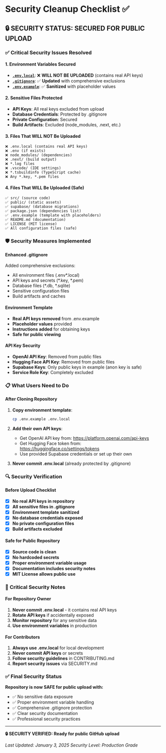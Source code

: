 # Security Cleanup Checklist ✅

## 🔒 **SECURITY STATUS: SECURED FOR PUBLIC UPLOAD**

### ✅ **Critical Security Issues Resolved**

#### 1. **Environment Variables Secured**
- **[`.env.local`](.env.local)**: ❌ **WILL NOT BE UPLOADED** (contains real API keys)
- **[`.gitignore`](.gitignore)**: ✅ **Updated** with comprehensive exclusions
- **[`.env.example`](.env.example)**: ✅ **Sanitized** with placeholder values

#### 2. **Sensitive Files Protected**
- **API Keys**: All real keys excluded from upload
- **Database Credentials**: Protected by .gitignore
- **Private Configuration**: Secured
- **Build Artifacts**: Excluded (node_modules, .next, etc.)

#### 3. **Files That WILL NOT Be Uploaded**
```
❌ .env.local (contains real API keys)
❌ .env (if exists)
❌ node_modules/ (dependencies)
❌ .next/ (build output)
❌ *.log files
❌ .vscode/ (IDE settings)
❌ *.tsbuildinfo (TypeScript cache)
❌ Any *.key, *.pem files
```

#### 4. **Files That WILL Be Uploaded (Safe)**
```
✅ src/ (source code)
✅ public/ (static assets)
✅ supabase/ (database migrations)
✅ package.json (dependencies list)
✅ .env.example (template with placeholders)
✅ README.md (documentation)
✅ LICENSE (MIT license)
✅ All configuration files (safe)
```

### 🛡️ **Security Measures Implemented**

#### **Enhanced .gitignore**
Added comprehensive exclusions:
- All environment files (.env*.local)
- API keys and secrets (*.key, *.pem)
- Database files (*.db, *.sqlite)
- Sensitive configuration files
- Build artifacts and caches

#### **Environment Template**
- **Real API keys removed** from .env.example
- **Placeholder values** provided
- **Instructions added** for obtaining keys
- **Safe for public viewing**

#### **API Key Security**
- **OpenAI API Key**: Removed from public files
- **Hugging Face API Key**: Removed from public files
- **Supabase Keys**: Only public keys in example (anon key is safe)
- **Service Role Key**: Completely excluded

### 📋 **What Users Need to Do**

#### **After Cloning Repository**
1. **Copy environment template**:
   ```bash
   cp .env.example .env.local
   ```

2. **Add their own API keys**:
   - Get OpenAI API key from: https://platform.openai.com/api-keys
   - Get Hugging Face token from: https://huggingface.co/settings/tokens
   - Use provided Supabase credentials or set up their own

3. **Never commit .env.local** (already protected by .gitignore)

### 🔍 **Security Verification**

#### **Before Upload Checklist**
- [x] **No real API keys in repository**
- [x] **All sensitive files in .gitignore**
- [x] **Environment template sanitized**
- [x] **No database credentials exposed**
- [x] **No private configuration files**
- [x] **Build artifacts excluded**

#### **Safe for Public Repository**
- [x] **Source code is clean**
- [x] **No hardcoded secrets**
- [x] **Proper environment variable usage**
- [x] **Documentation includes security notes**
- [x] **MIT License allows public use**

### 🚨 **Critical Security Notes**

#### **For Repository Owner**
1. **Never commit .env.local** - it contains real API keys
2. **Rotate API keys** if accidentally exposed
3. **Monitor repository** for any sensitive data
4. **Use environment variables** in production

#### **For Contributors**
1. **Always use .env.local** for local development
2. **Never commit API keys** or secrets
3. **Follow security guidelines** in CONTRIBUTING.md
4. **Report security issues** via SECURITY.md

### ✅ **Final Security Status**

**Repository is now SAFE for public upload with:**
- ✅ No sensitive data exposure
- ✅ Proper environment variable handling
- ✅ Comprehensive .gitignore protection
- ✅ Clear security documentation
- ✅ Professional security practices

---

**🔒 SECURITY VERIFIED: Ready for public GitHub upload**

*Last Updated: January 3, 2025*
*Security Level: Production Grade*